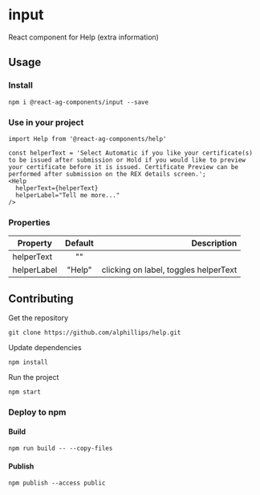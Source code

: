 # input

React component for Help (extra information)

## Usage

### Install
```
npm i @react-ag-components/input --save
```
### Use in your project
```
import Help from '@react-ag-components/help'
```

```
const helperText = 'Select Automatic if you like your certificate(s) to be issued after submission or Hold if you would like to preview your certificate before it is issued. Certificate Preview can be performed after submission on the REX details screen.';
<Help
  helperText={helperText}
  helperLabel="Tell me more..."
/>
```

### Properties

| Property    | Default       | Description                                |
| --------    |:-------------:|-------------------------------------------:|
| helperText  | ""            |                                            |
| helperLabel | "Help"        |    clicking on label, toggles helperText   |


## Contributing

Get the repository
```
git clone https://github.com/alphillips/help.git
```

Update dependencies
```
npm install
```

Run the project
```
npm start
```

### Deploy to npm
#### Build
`npm run build -- --copy-files`

#### Publish
`npm publish --access public`
